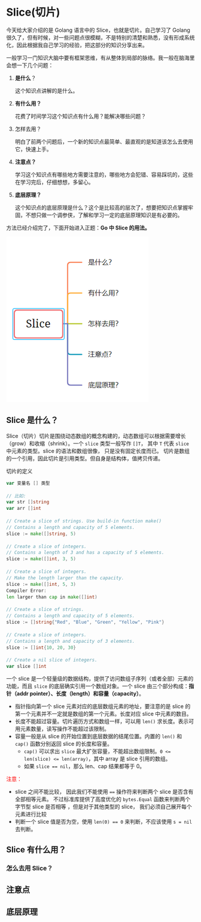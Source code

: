 # Slice(切片)

今天给大家介绍的是 Golang 语言中的 Slice，也就是切片。自己学习了 Golang 很久了，但有时候，对一些问题点很模糊，不是特别的清楚和熟悉，没有形成系统化，因此根据我自己学习的经验，把这部分的知识分享出来。

一般学习一门知识大脑中要有框架思维，有从整体到局部的脉络。我一般在脑海里会想一下几个问题：

1. **是什么**？

   这个知识点讲解的是什么。

2. **有什么用？**

   花费了时间学习这个知识点有什么用？能解决哪些问题？

3. 怎样去用？

   明白了前两个问题后，一个新的知识点最简单、最直观的是知道该怎么去使用它，快速上手。

4. **注意点？**

   学习这个知识点有哪些地方需要注意的，哪些地方会犯错、容易踩坑的，这些在学习完后，仔细想想，多留心。

5. **底层原理？**

   这个知识点的底层原理是什么？这个是比较高的层次了，想要把知识点掌握牢固，不想只做一个调参侠，了解和学习一定的底层原理知识是有必要的。

方法已经介绍完了，下面开始进入正题：**Go 中 Slice 的用法。**

![image-20231016072305108](figure/image-20231016072305108.png)

## Slice 是什么？

Slice（切片）切片是围绕动态数组的概念构建的，动态数组可以根据需要增长（grow）和收缩（shrink）。一个 `slice` 类型一般写作 `[]T`， 其中 `T` 代表 `slice` 中元素的类型。slice 的语法和数组很像， 只是没有固定长度而已。  切片是数组的一个引用，因此切片是引用类型。但自身是结构体，值拷贝传递。


切片的定义

```go
var 变量名 [] 类型

// 比如:
var str []string
var arr []int

// Create a slice of strings. Use build-in function make()
// Contains a length and capacity of 5 elements.
slice := make([]string, 5)

// Create a slice of integers.
// Contains a length of 3 and has a capacity of 5 elements.
slice := make([]int, 3, 5)

// Create a slice of integers.
// Make the length larger than the capacity.
slice := make([]int, 5, 3)
Compiler Error:
len larger than cap in make([]int)

// Create a slice of strings.
// Contains a length and capacity of 5 elements.
slice := []string{"Red", "Blue", "Green", "Yellow", "Pink"}

// Create a slice of integers.
// Contains a length and capacity of 3 elements.
slice := []int{10, 20, 30}

// Create a nil slice of integers.
var slice []int
```

一个 slice 是一个轻量级的数据结构，提供了访问数组子序列（或者全部）元素的功能，而且 `slice` 的底层确实引用一个数组对象。一个 slice 由三个部分构成：**指针（addr pointer）、长度（length）和容量（capacity）**。

- 指针指向第一个 slice 元素对应的底层数组元素的地址，要注意的是 slice 的第一个元素并不一定就是数组的第一个元素。长度对应 slice 中元素的数目。
- 长度不能超过容量。切片遍历方式和数组一样，可以用 `len()` 求长度。表示可用元素数量，读写操作不能超过该限制。
- 容量一般是从 slice 的开始位置到底层数据的结尾位置。内置的 `len()` 和 `cap()` 函数分别返回 slice 的长度和容量。
  - `cap()` 可以求出 `slice` 最大扩张容量，不能超出数组限制。`0 <= len(slice) <= len(array)`，其中 array 是 slice 引用的数组。
  - 如果 `slice == nil`，那么 len、cap 结果都等于 0。

<font color=red> 注意：</font>

- slice 之间不能比较， 因此我们不能使用 `==` 操作符来判断两个 slice 是否含有全部相等元素。 不过标准库提供了高度优化的 `bytes.Equal` 函数来判断两个字节型 slice 是否相等 ，但是对于其他类型的 slice， 我们必须自己展开每个元素进行比较
- 判断一个 slice 值是否为空，使用 `len(0) == 0` 来判断，不应该使用 `s = nil` 去判断。



## Slice 有什么用？



### 怎么去用 Slice？



## 注意点



## 底层原理